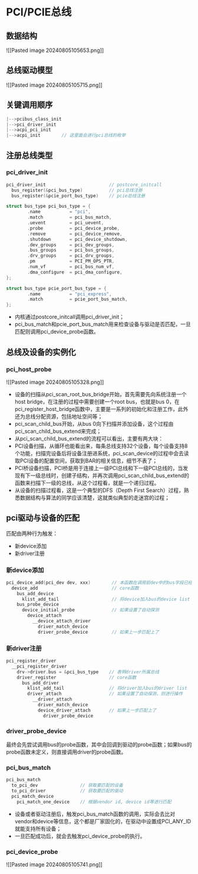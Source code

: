 # PCI/PCIE总线
## 数据结构

![[Pasted image 20240805105653.png]]
## 总线驱动模型
![[Pasted image 20240805105715.png]]
## 关键调用顺序
```c
|-->pcibus_class_init
|-->pci_driver_init
|-->acpi_pci_init
|-->acpi_init        // 这里面会进行pci总线的枚举
```
## 注册总线类型
### pci_driver_init
```c
pci_driver_init                        // postcore_initcall
  bus_register(&pci_bus_type)          // pci总线注册
  bus_register(&pcie_port_bus_type)    // pcie总线注册

struct bus_type pci_bus_type = {
        .name           = "pci",
        .match          = pci_bus_match,
        .uevent         = pci_uevent,
        .probe          = pci_device_probe,
        .remove         = pci_device_remove,
        .shutdown       = pci_device_shutdown,
        .dev_groups     = pci_dev_groups,
        .bus_groups     = pci_bus_groups,
        .drv_groups     = pci_drv_groups,
        .pm             = PCI_PM_OPS_PTR,
        .num_vf         = pci_bus_num_vf,
        .dma_configure  = pci_dma_configure,
};

struct bus_type pcie_port_bus_type = {
        .name           = "pci_express",
        .match          = pcie_port_bus_match,
};
```
- 内核通过postcore_initcall调用pci_driver_init；
- pci_bus_match和pcie_port_bus_match用来检查设备与驱动是否匹配，一旦匹配则调用pci_device_probe函数。
## 总线及设备的实例化
### pci_host_probe
![[Pasted image 20240805105328.png]]
- 设备的扫描从pci_scan_root_bus_bridge开始，首先需要先向系统注册一个host bridge，在注册的过程中需要创建一个root bus，也就是bus 0，在pci_register_host_bridge函数中，主要是一系列的初始化和注册工作，此外还为总线分配资源，包括地址空间等；
- pci_scan_child_bus开始，从bus 0向下扫描并添加设备，这个过程由pci_scan_child_bus_extend来完成；
- 从pci_scan_child_bus_extend的流程可以看出，主要有两大块：
- PCI设备扫描，从循环也能看出来，每条总线支持32个设备，每个设备支持8个功能，扫描完设备后将设备注册进系统，pci_scan_device的过程中会去读取PCI设备的配置空间，获取到BAR的相关信息，细节不表了；
- PCI桥设备扫描，PCI桥是用于连接上一级PCI总线和下一级PCI总线的，当发现有下一级总线时，创建子结构，并再次调用pci_scan_child_bus_extend的函数来扫描下一级的总线，从这个过程看，就是一个递归过程。
- 从设备的扫描过程看，这是一个典型的DFS（Depth First Search）过程，熟悉数据结构与算法的同学应该清楚，这就类似典型的走迷宫的过程；
## pci驱动与设备的匹配
匹配由两种行为触发：
- 新device添加
- 新driver注册
### 新device添加
```c
pci_device_add(pci_dev dev, xxx)        // 本函数在调用前dev中的bus字段已经设置
  device_add                            // core函数
    bus_add_device
      klist_add_tail                    // 将device加入bus的device list
    bus_probe_device
      device_initial_probe              // 如果设置了自动探测
        device_attach
          __device_attach_driver
            driver_match_device
            driver_probe_device         // 如果上一步匹配上了
```
### 新driver注册
```c
pci_register_driver
  __pci_register_driver
    drv->driver.bus = &pci_bus_type    // 表明driver所属总线
    driver_register                    // core函数
      bus_add_driver
        klist_add_tail                 // 将driver加入bus的driver list
        driver_attach                  // 如果设置了自动探测，则进行操作
          __driver_attach
            driver_match_device
            device_driver_attach       // 如果上一步匹配上了
              driver_probe_device
```
### driver_probe_device
最终会先尝试调用bus的probe函数，其中会回调到驱动的probe函数；如果bus的probe函数未定义，则直接调用driver的probe函数。  
### pci_bus_match
```c
pci_bus_match
  to_pci_dev                // 获取要匹配的设备
  to_pci_driver             // 获取要匹配的驱动
  pci_match_device
    pci_match_one_device    // 根据vendor id, device id等进行匹配
```
- 设备或者驱动注册后，触发pci_bus_match函数的调用，实际会去比对vendor和device等信息，这个都是厂家固化的，在驱动中设置成PCI_ANY_ID就能支持所有设备；
- 一旦匹配成功后，就会去触发pci_device_probe的执行。
### pci_device_probe

![[Pasted image 20240805105741.png]]
